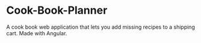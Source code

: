 # Cook-Book-Planner
A cook book web application that lets you add missing recipes to a shipping cart. Made with Angular.
